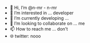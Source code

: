 - 👋 Hi, I’m @n-mr - n-mr 
- 👀 I’m interested in ... developer 
- 🌱 I’m currently developing ... 
- 💞️ I’m looking to collaborate on ... me
- 📫 How to reach me ... don't
- 🌐 twitter: nooo 
